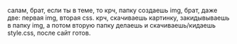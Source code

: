 салам, брат, если ты в теме, то крч, папку создаешь img, брат, даже две: первая img, вторая css. крч, скачиваешь картинку, закидывываешь в папку img, а потом вторую папку делаешь и скачиваешь/кидаешь style.css, после сайт готов.
